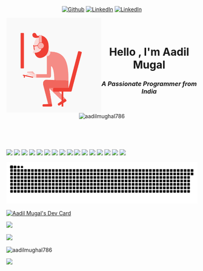 

<p align = "center">
  <a href="https://github.com/aadilmughal786" target="_blank"><img alt="Github" src="https://img.shields.io/badge/GitHub-%2312100E.svg?&style=for-the-badge&logo=Github&logoColor=white" /></a> 
  <a href="https://www.linkedin.com/in/%F0%9F%8E%ADaadil-mugal-146bb818a/" target="_blank"><img alt="LinkedIn" src="https://img.shields.io/badge/linkedin-%230077B5.svg?&style=for-the-badge&logo=linkedin&logoColor=white" /></a>
  <a href="https://www.youtube.com/channel/UCwu1NeYOe5r1La0A0VuCbIA" target="_blank"><img alt="LinkedIn" src="https://img.shields.io/badge/youtube-%23FF0000.svg?&style=for-the-badge&logo=youtube&logoColor=white" /></a>
</p>

<p align = "left">
  <img alt="GIF" align = "left" src="img/1.gif" height=250px align="left"><br><br>
  <h1 align="center" >
    Hello , I'm Aadil Mugal<br>
    <h3 align = "center"><i>A Passionate Programmer from India</i></h3><br>
    <p align="center"> <img src="https://komarev.com/ghpvc/?username=aadilmughal786&label=Aadil's Profile%20views&color=0e75b6&style=flat" alt="aadilmughal786" /> </p>
  </h1>


</p>

  
<!-- [![Typing SVG](https://readme-typing-svg.herokuapp.com?font=Orbitron&pause=1000&width=435&lines=I+am+a+web+developer.;I+love+Linux.;I+like+to+buid+stuff.;I+am+a+competitive+programmer.;I+am+a+UI%2FUX+designer.)](https://git.io/typing-svg) -->

<br><br><br>

<p align = "left">
  <a href="#" target="_blank"><img  src="https://img.shields.io/badge/Python-%232B2728.svg?&style=for-the-badge&logo=python&logoColor=white" /></a> 
  <a href="#" target="_blank"><img  src="https://img.shields.io/badge/ Language-%23222222.svg?&style=for-the-badge&logo=c&logoColor=white" /></a> 
  <a href="#" target="_blank"><img src="https://img.shields.io/badge/C Plus Plus-%2300599C.svg?&style=for-the-badge&logo=cplusplus&logoColor=white" /></a>
   <a href="#" target="_blank"><img src="https://img.shields.io/badge/JavaScript-%23222222.svg?&style=for-the-badge&logo=javascript&logoColor=white" /></a>
  <a href="#" target="_blank"><img src="https://img.shields.io/badge/html5-%23E34F26.svg?&style=for-the-badge&logo=html5&logoColor=white" /></a>
  <a href="#" target="_blank"><img src="https://img.shields.io/badge/css3-%231572B6.svg?&style=for-the-badge&logo=css3&logoColor=white" /></a>
  <a href="#" target="_blank"><img src="https://img.shields.io/badge/Linux-%23333333.svg?&style=for-the-badge&logo=linux&logoColor=white" /></a>
  <a href="#" target="_blank"><img src="https://img.shields.io/badge/Git-%23F05032.svg?&style=for-the-badge&logo=git&logoColor=white" /></a>
  <a href="#" target="_blank"><img src="https://img.shields.io/badge/google chrome-%234285F4.svg?&style=for-the-badge&logo=google chrome&logoColor=white" /></a>
  <a href="#" target="_blank"><img src="https://img.shields.io/badge/Node.JS-%23339933.svg?&style=for-the-badge&logo=node.js&logoColor=white" /></a>
  <a href="#" target="_blank"><img src="https://img.shields.io/badge/mariadb-%23003545.svg?&style=for-the-badge&logo=mariadb&logoColor=white" /></a>
  <a href="#" target="_blank"><img src="https://img.shields.io/static/v1?style=for-the-badge&message=SQLite&color=003B57&logo=SQLite&logoColor=FFFFFF&label=" /></a> 
  <a href="#" target="_blank"><img src="https://img.shields.io/static/v1?style=for-the-badge&message=GitHub&color=181717&logo=GitHub&logoColor=FFFFFF&label=" /></a>
  <a href="#" target="_blank"><img src="https://img.shields.io/static/v1?style=for-the-badge&message=Manjaro&color=222222&logo=Manjaro&logoColor=35BF5C&label=" /></a>
  <a href="#" target="_blank"><img src="https://img.shields.io/static/v1?style=for-the-badge&message=Visual+Studio+Code&color=007ACC&logo=Visual+Studio+Code&logoColor=FFFFFF&label=" /></a>
  <a href="#" target="_blank"><img src="https://img.shields.io/static/v1?style=for-the-badge&message=Sublime+Text&color=222222&logo=Sublime+Text&logoColor=FF9800&label=" /></a>
</p>




![Snake animation](https://github.com/aadilmughal786/aadilmughal786/blob/snake/github-contribution-grid-snake.svg)


<a href="https://app.daily.dev/aadil786"><img src="https://api.daily.dev/devcards/617dfb044e774927a931e75dd00becac.png?r=1g8" width="200" alt="Aadil Mugal's Dev Card"/></a>

<p align = "left"><img src = "https://github-profile-trophy.vercel.app/?username=aadilmughal786"></p>

<p align = "left"><img src = "https://github-readme-stats.vercel.app/api?username=aadilmughal786&show_icons=true"></P>
<p align = "left"><img src = "https://github-readme-streak-stats.herokuapp.com/?user=aadilmughal786&" alt="aadilmughal786"></p>

<p align = "left"><img src = "https://github-readme-stats.vercel.app/api/top-langs/?username=aadilmughal786&langs_count=8"></p>


